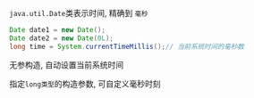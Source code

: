 `java.util.Date`类表示时间,  精确到 `毫秒`

```java
Date date1 = new Date();
Date date2 = new Date(0L);
long time = System.currentTimeMillis();// 当前系统时间的毫秒数
```

无参构造, 自动设置当前系统时间

指定`long类型`的构造参数, 可自定义毫秒时刻